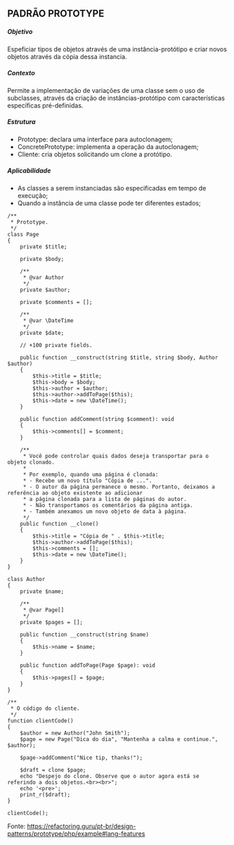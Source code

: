 ## PADRÃO PROTOTYPE

##### Objetivo
Espeficiar tipos de objetos através de uma instância-protótipo e criar novos objetos através da cópia dessa instancia.

##### Contexto
Permite a implementação de variações de uma classe sem o uso de subclasses, através da criação de instâncias-protótipo com características específicas pré-definidas.

##### Estrutura
- Prototype: declara uma interface para autoclonagem;
- ConcretePrototype: implementa a operação da autoclonagem;
- Cliente: cria objetos solicitando um clone a protótipo.

##### Aplicabilidade
- As classes a serem instanciadas são especificadas em tempo de execução;
- Quando a instância de uma classe pode ter diferentes estados;

~~~~
/**
 * Prototype.
 */
class Page
{
    private $title;

    private $body;

    /**
     * @var Author
     */
    private $author;

    private $comments = [];

    /**
     * @var \DateTime
     */
    private $date;

    // +100 private fields.

    public function __construct(string $title, string $body, Author $author)
    {
        $this->title = $title;
        $this->body = $body;
        $this->author = $author;
        $this->author->addToPage($this);
        $this->date = new \DateTime();
    }

    public function addComment(string $comment): void
    {
        $this->comments[] = $comment;
    }

    /**
     * Você pode controlar quais dados deseja transportar para o objeto clonado.
     *
     * Por exemplo, quando uma página é clonada:
     * - Recebe um novo título "Cópia de ...".
     * - O autor da página permanece o mesmo. Portanto, deixamos a referência ao objeto existente ao adicionar
     * a página clonada para a lista de páginas do autor.
     * - Não transportamos os comentários da página antiga.
     * - Também anexamos um novo objeto de data à página.
     */
    public function __clone()
    {
        $this->title = "Cópia de " . $this->title;
        $this->author->addToPage($this);
        $this->comments = [];
        $this->date = new \DateTime();
    }
}

class Author
{
    private $name;

    /**
     * @var Page[]
     */
    private $pages = [];

    public function __construct(string $name)
    {
        $this->name = $name;
    }

    public function addToPage(Page $page): void
    {
        $this->pages[] = $page;
    }
}

/**
 * O código do cliente.
 */
function clientCode()
{
    $author = new Author("John Smith");
    $page = new Page("Dica do dia", "Mantenha a calma e continue.", $author);

    $page->addComment("Nice tip, thanks!");

    $draft = clone $page;
    echo "Despejo do clone. Observe que o autor agora está se referindo a dois objetos.<br><br>";
    echo '<pre>';
    print_r($draft);
}

clientCode();
~~~~
Fonte: https://refactoring.guru/pt-br/design-patterns/prototype/php/example#lang-features
